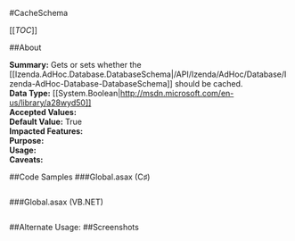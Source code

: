 #CacheSchema

[[_TOC_]]

##About

**Summary:** Gets or sets whether the [[Izenda.AdHoc.Database.DatabaseSchema|/API/Izenda/AdHoc/Database/Izenda-AdHoc-Database-DatabaseSchema]] should be cached.  
**Data Type:** [[System.Boolean|http://msdn.microsoft.com/en-us/library/a28wyd50]]  
**Accepted Values:**   
**Default Value:** True  
**Impacted Features:**   
**Purpose:**   
**Usage:**   
**Caveats:**   

##Code Samples
###Global.asax (C♯)

```csharp
```

###Global.asax (VB.NET)

```visualbasic
```
##Alternate Usage: 
##Screenshots

